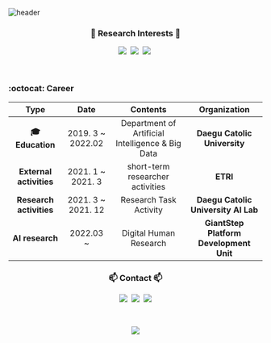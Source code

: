 ![header](https://capsule-render.vercel.app/api?type=soft&color=auto&height=150&section=header&text=GeonKim&fontSize=80&animation=twinkling)

<h3 align="center">🧸 Research Interests 🧸</h3>

<p align="center">
  <img src="https://img.shields.io/badge/Computer Vision-3766AB?style=flat-square&logo=&logoColor=white"/></a>&nbsp 
  <img src="https://img.shields.io/badge/Digital Human-A8B9CC?style=flat-square&logo=&logoColor=white"/></a>&nbsp
  <img src="https://img.shields.io/badge/Multimodal-11B48A?style=flat-square&logo=#FCC624&logoColor=white"/></a>&nbsp
</p>

<br>

### :octocat: Career

| **Type** | **Date** | **Contents** | **Organization** |
|:--------:|:--------:|:--------:|:--------:|
| **:mortar_board: Education** | 2019. 3 ~ 2022.02 | Department of Artificial Intelligence & Big Data | **Daegu Catolic University** |
| **External activities** | 2021. 1 ~   2021. 3 | short-term researcher activities | **ETRI** |
| **Research activities** | 2021. 3 ~   2021. 12| Research Task Activity | **Daegu Catolic University AI Lab** |
| **AI research** | 2022.03 ~ | Digital Human Research | **GiantStep Platform Development Unit** |

<h3 align="center"> 📫 Contact 📫 </h3>
<p align="center">
  <a href="https://geonkimdcu.github.io/"><img src="https://img.shields.io/badge/Github%20Blog-11B48A?style=flat-square&logo=Vimeo&logoColor=white&link=https://geonkimdcu.github.io/"/></a>&nbsp
  <a href="https://www.instagram.com/geon._.0428/"><img src="https://img.shields.io/badge/Instagram-E4405F?style=flat-square&logo=Instagram&logoColor=white&link=https://www.instagram.com/geon._.0428"/></a>&nbsp
  <a href="mailto:geon0599@naver.com"><img src="https://img.shields.io/badge/Gmail-d14836?style=flat-square&logo=Gmail&logoColor=white&link=geon0599@naver.com"/></a>
</p>
<br>

<p align="center">
  <a href="https://hits.seeyoufarm.com"><img src="https://hits.seeyoufarm.com/api/count/incr/badge.svg?url=https%3A%2F%2Fgithub.com%2FGeonKimdcu&count_bg=%23ED6DA3&title_bg=%2386757wE&icon=&icon_color=%23E1DEDE&title=hits&edge_flat=false"/></a>
</p>
